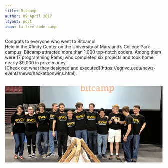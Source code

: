 ```yaml
---
title: Bitcamp
author: 09 April 2017
layout: post
icon: fa-free-code-camp
---
```

<div>Congrats to everyone who went to Bitcamp!</div>
<div>Held in the Xfinity Center on the University of Maryland’s College Park campus, Bitcamp attracted more than 1,000 top-notch coders. Among them were 17 programming Rams, who completed six projects and took home nearly $9,000 in prize money.</div>
[Check out what they designed and executed](https://egr.vcu.edu/news-events/news/hackathonwins.html).

<img src="/assets/images/hackathons/2017-04-09-bitcamp.gif" style="margin-top: 32px">